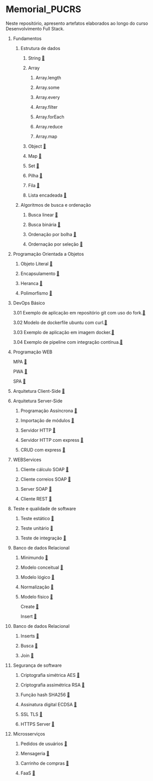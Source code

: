 # Memorial_PUCRS

Neste repositório, apresento artefatos elaborados ao longo do curso Desenvolvimento Full Stack.

01. Fundamentos

    01. Estrutura de dados

        01. String [:link:](https://github.com/Fredon99/PUCRS_Memorial/blob/main/01-Fundamentos/01-estrutura%20de%20dados/01-string.js)

        02. Array

            01. Array.length 

            02. Array.some

            03. Array.every

            04. Array.filter

            05. Array.forEach

            06. Array.reduce

            07. Array.map 

        03. Object [:link:](https://github.com/Fredon99/PUCRS_Memorial/blob/main/01-Fundamentos/01-estrutura%20de%20dados/03-object.js)

        04. Map [:link:](https://github.com/Fredon99/PUCRS_Memorial/blob/main/01-Fundamentos/01-estrutura%20de%20dados/04-maps.js)

        05. Set [:link:](https://github.com/Fredon99/PUCRS_Memorial/blob/main/01-Fundamentos/01-estrutura%20de%20dados/05-sets.js)

        06. Pilha [:link:](https://github.com/Fredon99/PUCRS_Memorial/blob/main/01-Fundamentos/01-estrutura%20de%20dados/06-stack.js)

        07. Fila [:link:](https://github.com/Fredon99/PUCRS_Memorial/blob/main/01-Fundamentos/01-estrutura%20de%20dados/07-queue.js)

        08. Lista encadeada [:link:](https://github.com/Fredon99/PUCRS_Memorial/blob/main/01-Fundamentos/01-estrutura%20de%20dados/08-linkedList.js)

    02. Algoritmos de busca e ordenação

        01. Busca linear [:link:](https://github.com/Fredon99/PUCRS_Memorial/blob/main/01-Fundamentos/02-algoritmos%20de%20busca%20e%20ordena%C3%A7%C3%A3o/01-linearSearch.js)

        02. Busca binária [:link:](https://github.com/Fredon99/PUCRS_Memorial/blob/main/01-Fundamentos/02-algoritmos%20de%20busca%20e%20ordena%C3%A7%C3%A3o/02-binarySearch.js)

        03. Ordenação por bolha [:link:](https://github.com/Fredon99/PUCRS_Memorial/blob/main/01-Fundamentos/02-algoritmos%20de%20busca%20e%20ordena%C3%A7%C3%A3o/03-bubbleSort.js)

        04. Ordernação por seleção [:link:](https://github.com/Fredon99/PUCRS_Memorial/blob/main/01-Fundamentos/02-algoritmos%20de%20busca%20e%20ordena%C3%A7%C3%A3o/04-selectionSort.js)

02. Programação Orientada a Objetos

    01. Objeto Literal [:link:](https://github.com/Fredon99/PUCRS_Memorial/blob/main/02-POO/01-objetoLiteral.js)

    02. Encapsulamento [:link:](https://github.com/Fredon99/PUCRS_Memorial/blob/main/02-POO/02-encapsulamento.js)

    03. Heranca [:link:](https://github.com/Fredon99/PUCRS_Memorial/blob/main/02-POO/03-heranca.js)

    04. Polimorfismo [:link:](https://github.com/Fredon99/PUCRS_Memorial/blob/main/02-POO/04-polimorfismo.js)

03. DevOps Básico

    3.01 Exemplo de aplicação em repositório git com uso do fork.[:link:](https://github.com/tgoalm/conversao-temperatura)

    3.02 Modelo de dockerfile ubuntu com curl.[:link:](https://github.com/tgoalm/Memorial_PUCRS/tree/main/Devops_Basico/3.02.docker-ubuntu-curl)

    3.03 Exemplo de aplicação em imagem docker.[:link:](https://hub.docker.com/repository/docker/tgoalm/3.01.repositorio-git-conversao-temperatura/general)

    3.04 Exemplo de pipeline com integração contínua.[:link:](https://github.com/tgoalm/conversao-temperatura/actions)

04. Programação WEB

    MPA [:link:](https://github.com/Fredon99/PUCRS_Memorial/tree/main/04-ProgamacaoWEB/mpa)

    PWA [:link:](https://github.com/Fredon99/PUCRS_Memorial/tree/main/04-ProgamacaoWEB/pwa)

    SPA [:link:](https://github.com/Fredon99/PUCRS_Memorial/tree/main/04-ProgamacaoWEB/spa)

05. Arquitetura Client-Side [:link:](https://github.com/Fredon99/PUCRS_Memorial/tree/main/05-ClientSide)

06. Arquitetura Server-Side

    01. Programação Assíncrona [:link:](https://github.com/Fredon99/PUCRS_Memorial/tree/main/06-ServerSide/01-progamacao_assincrona)

    02. Importação de módulos [:link:](https://github.com/Fredon99/PUCRS_Memorial/tree/main/06-ServerSide/02-importacao_modulos)

    03. Servidor HTTP [:link:](https://github.com/Fredon99/PUCRS_Memorial/tree/main/06-ServerSide/03-http_server)
    
    04. Servidor HTTP com express [:link:](https://github.com/Fredon99/PUCRS_Memorial/tree/main/06-ServerSide/04-http_server_express)

    05. CRUD com express [:link:](https://github.com/Fredon99/PUCRS_Memorial/tree/main/06-ServerSide/05-crud_express)

07. WEBServices

    01. Cliente cálculo SOAP [:link:](https://github.com/Fredon99/PUCRS_Memorial/tree/main/07-WebServices/01-clientCalculoSOAP)

    02. Cliente correios SOAP [:link:](https://github.com/Fredon99/PUCRS_Memorial/tree/main/07-WebServices/02-clientCorreriosSOAP)

    03. Server SOAP [:link:](https://github.com/Fredon99/PUCRS_Memorial/tree/main/07-WebServices/03-serverSOAP)
    
    04. Cliente REST [:link:](https://github.com/Fredon99/PUCRS_Memorial/tree/main/07-WebServices/04-clientREST)

08. Teste e qualidade de software

    01. Teste estático [:link:](https://github.com/Fredon99/PUCRS_Memorial/tree/main/08-TesteQualidadeSoftware/01-TesteEstatico)

    02. Teste unitário [:link:](https://github.com/Fredon99/PUCRS_Memorial/tree/main/08-TesteQualidadeSoftware/02-TesteUnitario)

    03. Teste de integração [:link:](https://github.com/Fredon99/PUCRS_Memorial/tree/main/08-TesteQualidadeSoftware/03-TesteIntegracao)

09. Banco de dados Relacional

    01. Minimundo [:link:](https://github.com/Fredon99/PUCRS_Memorial/tree/main/09-BancoRelacional/01-Minimundo)

    02. Modelo conceitual [:link:](https://github.com/Fredon99/PUCRS_Memorial/tree/main/09-BancoRelacional/02-ModeloConceitual)

    03. Modelo lógico [:link:](https://github.com/Fredon99/PUCRS_Memorial/tree/main/09-BancoRelacional/03-ModeloLogico)

    04. Normalização [:link:](https://github.com/Fredon99/PUCRS_Memorial/tree/main/09-BancoRelacional/04-Normalizacao)

    05. Modelo físico [:link:](https://github.com/Fredon99/PUCRS_Memorial/tree/main/09-BancoRelacional/05-ModeloFisico)

        Create [:link:](https://github.com/Fredon99/PUCRS_Memorial/blob/main/09-BancoRelacional/05-ModeloFisico/create.sql)

        Insert [:link:](https://github.com/Fredon99/PUCRS_Memorial/blob/main/09-BancoRelacional/05-ModeloFisico/insert.sql)

10. Banco de dados Relacional

    01. Inserts [:link:](https://github.com/Fredon99/PUCRS_Memorial/tree/main/09-BancoRelacional/01-Minimundo)

    02.  Busca [:link:](https://github.com/Fredon99/PUCRS_Memorial/tree/main/09-BancoRelacional/02-ModeloConceitual)

    03. Join [:link:](https://github.com/Fredon99/PUCRS_Memorial/tree/main/09-BancoRelacional/03-ModeloLogico)

11. Segurança de software

    01. Criptografia simétrica AES [:link:](https://github.com/Fredon99/PUCRS_Memorial/blob/main/11-SegurancaSoftware/01-simetrica_AES.py)

    02. Criptografia assimétrica RSA [:link:](https://github.com/Fredon99/PUCRS_Memorial/blob/main/11-SegurancaSoftware/02-assimetrica_RSA.py)

    03. Função hash SHA256 [:link:](https://github.com/Fredon99/PUCRS_Memorial/blob/main/11-SegurancaSoftware/03-hash_SHA256.py)

    04. Assinatura digital ECDSA [:link:](https://github.com/Fredon99/PUCRS_Memorial/blob/main/11-SegurancaSoftware/04-assinatura_digital_ECDSA.py)

    05. SSL TLS [:link:](https://github.com/Fredon99/PUCRS_Memorial/blob/main/11-SegurancaSoftware/05-ssl_tsl.sh)

    06. HTTPS Server [:link:](https://github.com/Fredon99/PUCRS_Memorial/tree/main/11-SegurancaSoftware/06-https_server)

12. Microsserviços

    01. Pedidos de usuários [:link:](https://github.com/Fredon99/PUCRS_Memorial/tree/main/12-Microsservicos/01-Dominio)

    02. Mensageria [:link:](https://github.com/Fredon99/PUCRS_Memorial/tree/main/12-Microsservicos/02-Mensageria)

    03. Carrinho de compras [:link:](https://github.com/Fredon99/PUCRS_Memorial/tree/main/12-Microsservicos/03-CarrinhoCompras)

    04. FaaS [:link:](https://github.com/Fredon99/PUCRS_Memorial/tree/main/12-Microsservicos/04-FaaS)
